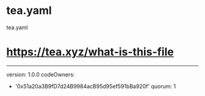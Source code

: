 # tea.yaml
tea.yaml
# https://tea.xyz/what-is-this-file
---
version: 1.0.0
codeOwners:
  - '0x51a20a3B9fD7d24B9984acB95d95ef591bBa920f'
quorum: 1
